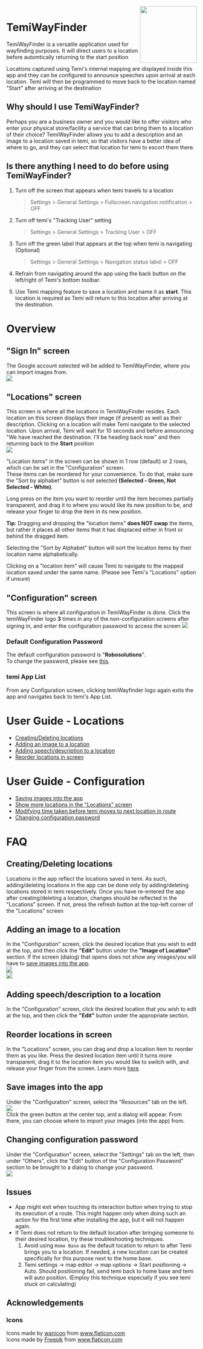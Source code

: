 <img src="documentation/arrow.png" align="right" height="150"/>

# TemiWayFinder
TemiWayFinder is a versatile application used for wayfinding purposes. It will direct users to a location before automtically returning to the start position

Locations captured using Temi's internal mapping are displayed inside this app and they can be configured to announce speeches upon arrival at each location. Temi will then be programmed to move back to the location named "Start" after arriving at the destination


## Why should I use TemiWayFinder?

Perhaps you are a business owner and you would like to offer visitors who enter your physical store/facility a service that can bring them
to a location of their choice? TemiWayFinder allows you to add a description and an image to a location saved in temi, so that
visitors have a better idea of where to go, and they can select that location for temi to escort them there.


## Is there anything I need to do before using TemiWayFinder?
1. Turn off the screen that appears when temi travels to a location
   > Settings > General Settings > Fullscreen navigation notification > OFF

2. Turn off temi's "Tracking User" setting
   > Settings > General Settings > Tracking User > OFF  

3. Turn off the green label that appears at the top when temi is navigating (Optional)
   > Settings > General Settings > Navigation status label > OFF
   
4. Refrain from navigating around the app using the back button on the left/right of Temi's bottom toolbar.

5. Use Temi mapping feature to save a location and name it as **start**. This location is required as Temi will return to this location after arriving at the destination. 


<div style="page-break-after: always;"></div>


# Overview

## "Sign In" screen
The Google account selected will be added to TemiWayFinder, where you can import images from.<br>
![](documentation/signIn.png)

## "Locations" screen
This screen is where all the locations in TemiWayFinder resides. Each location on this screen displays their image (if present)
as well as their description. Clicking on a location will make Temi navigate to the selected location. Upon arrival, Temi will wait for 10 seconds
and before announcing "We have reached the destination. I'll be heading back now" and then returning back to the **Start** position <br>
![](documentation/LocationsPage.png)<br>

"Location items" in the screen can be shown in 1 row (default) or 2 rows, which can be set in the "Configuration" screen. <br>
These items can be reordered for your convenience. To do that, make sure the "Sort by alphabet" button is not selected **(Selected - Green, Not Selected - White)**.

Long press on the item you want to reorder until the item becomes partially transparent, and drag it to where you would like its new position to be, and release your finger
to drop the item in its new position.<br>

**Tip**: Dragging and dropping the "location items" **does NOT swap** the items, but rather it places all other items that it has displaced either in front or behind
the dragged item.

Selecting the "Sort by Alphabet" button will sort the location items by their location name alphabetically. 

Clicking on a "location item" will cause Temi to navigate to the mapped location saved under the same name. (Please see Temi's "Locations" option if unsure)

## "Configuration" screen
This screen is where all configuration in TemiWayFinder is done. Click the temiWayFinder logo **3** times in any of the non-configuration screens
after signing in, and enter the configuration password to access the screen
![](documentation/ConfigurationSettings.png)


### Default Configuration Password
The default configuration password is "**Robosolutions**".<br> To change the password, please see [this](#changing-configuration-password).

### temi App List
From any Configuration screen, clicking temiWayfinder logo again exits the app and navigates back to temi's App List. 

<div style="page-break-after: always;"></div>

# User Guide - Locations
* [Creating/Deleting locations](#creatingdeleting-locations)
* [Adding an image to a location](#adding-an-image-to-a-location)
* [Adding speech/description to a location](#adding-speechdescription-to-a-location)
* [Reorder locations in screen](#reorder-locations-in-screen)


# User Guide - Configuration
* [Saving images into the app](#save-images-into-the-app)
* [Show more locations in the "Locations" screen](#show-more-locations-in-the-locations-screen)
* [Modifying time taken before temi moves to next location in route](#modifying-time-taken-before-temi-moves-to-next-location-in-route)
* [Changing configuration password](#changing-configuration-password)

<div style="page-break-after: always;"></div>

# FAQ


## Creating/Deleting locations
Locations in the app reflect the locations saved in temi. As such, adding/deleting locations in the app can be done only
by adding/deleting locations stored in temi respectively. Once you have re-entered the app after creating/deleting a location,
changes should be reflected in the "Locations" screen. If not, press the refresh button at the top-left corner of the "Locations" screen

## Adding an image to a location
In the "Configuration" screen, click the desired location that you wish to edit at the top, and then click the **"Edit"** button under the **"Image of Location"** 
section. If the screen (dialog) that opens does not show any images/you will have to [save images into the app](#save-images-into-the-app).<br>
![](documentation/ConfigurationLocations.png)<br>
![](documentation/SelectImage.png)<br>

## Adding speech/description to a location
In the "Configuration" screen, click the desired location that you wish to edit at the top, and then click the **"Edit"** button under the appropriate section.


## Reorder locations in screen
In the "Locations" screen, you can drag and drop a location item to reorder them as you like. Press the desired location item until it turns more transparent,
drag it to the location item you would like to switch with, and release your finger from the screen. Learn more [here](#locations-screen).

<div style="page-break-after: always;"></div>


## Save images into the app
Under the "Configuration" screen, select the "Resources" tab on the left.<br>
![](documentation/ConfigurationResourcesDrive.png)<br>
Click the green button at the center top, and a dialog will appear. From there, you can choose where to import your images (into the app) from. <br>


## Changing configuration password
Under the "Configuration" screen, select the "Settings" tab on the left, then under "Others", click the "Edit" button of the "Configuration Password" section to be
brought to a dialog to change your password.<br>
![](documentation/ConfigurationSettings.png)

<div style="page-break-after: always;"></div>

## Issues
* App might exit when touching its interaction button when trying to stop its execution of a route. This might happen only when doing such an action for the
first time after installing the app, but it will not happen again.
* If Temi does not return to the default location after bringing someone to their desired location, try these troubleshooting techniques. 
   1. Avoid using `Home Base` as the default location to return to after Temi brings you to a location. If needed, a new location can be created specifically for this purpose next to the home base.  
   2. Temi settings -> map editor -> map options ->  Start positioning -> Auto. Should positioning fail, send temi back to home base and temi will auto position. (Employ this technique especially if you see temi stuck on calculating)

## Acknowledgements
### Icons
<div>Icons made by <a href="" title="wanicon">wanicon</a> from <a href="https://www.flaticon.com/" title="Flaticon">www.flaticon.com</a></div>
<div>Icons made by <a href="https://www.freepik.com" title="Freepik">Freepik</a> from <a href="https://www.flaticon.com/" title="Flaticon">www.flaticon.com</a></div>
